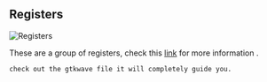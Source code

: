 ## Registers
![Registers](https://github.com/EnigmaticAbyss/DigitalDesignLab/raw/main/RIscVCPU/Part1riscV/Register/Register.png)



These are a group of registers, check this [link](https://en.wikipedia.org/wiki/Program_counter) for more information .

```bash
check out the gtkwave file it will completely guide you.
```